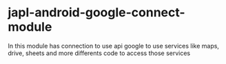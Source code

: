 # japl-android-google-connect-module
In this module has connection to use api google to use services like maps, drive, sheets and more differents code to access those services
